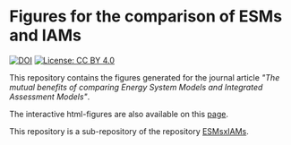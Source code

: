 # Figures for the comparison of ESMs and IAMs

[![DOI](https://zenodo.org/badge/600110926.svg)](https://zenodo.org/badge/latestdoi/600110926)
[![License: CC BY 4.0](https://img.shields.io/badge/License-CC_BY_4.0-lightgrey.svg)](https://creativecommons.org/licenses/by/4.0/)

This repository contains the figures generated for the journal article *"The mutual benefits of comparing Energy System Models and Integrated Assessment Models"*.

The interactive html-figures are also available on this [page](https://hauhe.github.io/ESMsxIAMs_figs/).

This repository is a sub-repository of the repository [ESMsxIAMs](https://github.com/HauHe/ESMsxIAMs).